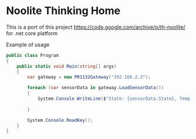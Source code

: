 # Noolite Thinking Home
This is a port of this project https://code.google.com/archive/p/th-noolite/ for .net core platform

Example of usage 

```cs
public class Program
{
	public static void Main(string[] args)
	{
		var gateway = new PR1132Gateway("192.168.2.3");

		foreach (var sensorData in gateway.LoadSensorData())
		{
			System.Console.WriteLine($"State: {sensorData.State}, Temp: {sensorData.Temperature}, Humidity: {sensorData.Humidity}");
			
		}

		System.Console.ReadKey();
	}
}
```
